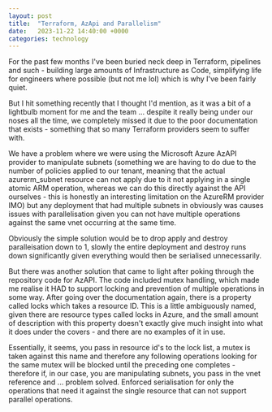 ```yaml
---
layout: post
title:  "Terraform, AzApi and Parallelism"
date:   2023-11-22 14:40:00 +0000
categories: technology
---
```


For the past few months I've been buried neck deep in Terraform, pipelines and such - building large amounts of Infrastructure as Code, simplifying life for engineers where possible (but not me lol) which is why I've been fairly quiet.

But I hit something recently that I thought I'd mention, as it was a bit of a lightbulb moment for me and the team ... despite it really being under our noses all the time, we completely missed it due to the poor documentation that exists - something that so many Terraform providers seem to suffer with.

We have a problem where we were using the Microsoft Azure AzAPI provider to manipulate subnets (something we are having to do due to the number of policies applied to our tenant, meaning that the actual azurerm_subnet resource can not apply due to it not applying in a single atomic ARM operation, whereas we can do this directly against the API ourselves - this is honestly an interesting limitation on the AzureRM provider IMO) but any deployment that had multiple subnets in obviously was causes issues with parallelisation given you can not have multiple operations against the same vnet occurring at the same time. 

Obviously the simple solution would be to drop apply and destroy paralleisation down to 1, slowly the entire deployment and destroy runs down significantly given everything would then be serialised unnecessarily.

But there was another solution that came to light after poking through the repository code for AzAPI.  The code included mutex handling, which made me realise it HAD to support locking and prevention of multiple operations in some way. After going over the documentation again, there is a property called locks which takes a resource ID. This is a little ambiguously named, given there are resource types called locks in Azure, and the small amount of description with this property doesn't exactly give much insight into what it does under the covers - and there are no examples of it in use.

Essentially, it seems, you pass in resource id's to the lock list, a mutex is taken against this name and therefore any following operations looking for the same mutex will be blocked until the preceding one completes - therefore if, in our case, you are manipulating subnets, you pass in the vnet reference and ... problem solved. Enforced serialisation for only the operations that need it against the single resource that can not support parallel operations.